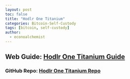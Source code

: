 ```yaml
---
layout: post
toc: false
title: "Hodlr One Titanium"
categories: Bitcoin-Self-Custody
tags: [bitcoin, self-custody]
author:
  - econoalchemist
---
```

## Web Guide: [Hodlr One Titanium Guide](https://hodlr1.econoalchemist.com)
### GitHub Repo: [Hodlr One Titanium Repo](https://github.com/econoalchemist/HodlrOne)
